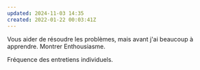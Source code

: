 ```yaml
---
updated: 2024-11-03 14:35
created: 2022-01-22 00:03:41Z
---
```


Vous aider de résoudre les problèmes, mais avant j'ai beaucoup à apprendre.
Montrer Enthousiasme.

Fréquence des entretiens individuels.
